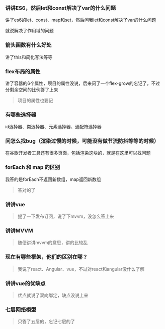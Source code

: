### 讲讲ES6，然后let和const解决了var的什么问题

讲了es6的let、const、map和set，然后问我let和const解决了var的什么问题

就说解决了作用域的问题



### 箭头函数有什么好处

讲了this和简化写法等等



### flex布局的属性

讲了容器的6个属性，项目的属性没说，后来问了一个flex-grow的忘记了，不过分剩余空间的比例答了上来

> 项目的属性也要记



### 有哪些选择器

id选择器、类选择器、元素选择器、通配符选择器



### 问怎么找bug（渲染过慢的时候，可能没有做节流防抖等等的时候）

在谷歌开发者工具还有很多页面，包括渲染这块的，就是在这里可以找问题



### forEach 和 map 的区别

我答的是forEach不返回新数组，map返回新数组

> 答对的了



### 讲讲vue

> 提了一下发布订阅，说了下mvvm，没怎么答上来



### 讲讲MVVM

> 随便讲讲mvvm的意思，讲的比较乱



### 现在有哪些框架，他们的区别在哪？

> 我说了react、Angular、vue，不过对react和angular没什么了解



### 讲讲vue的优缺点

> 优点就说了双向绑定，缺点没说上来



### 七层网络模型

> 只答了五层的，忘记七层的了















